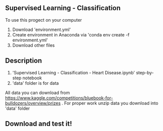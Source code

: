 ## Supervised Learning - Classification

To use this progect on your computer
1. Download 'environment.yml'
2. Create environment in Anaconda via 'conda env create -f environment.yml'
3. Download other files

## Description
1. 'Supervised Learning - Classification - Heart Disease.ipynb' step-by-step notebook
2. 'data' folder is for data

All data you can download from https://www.kaggle.com/competitions/bluebook-for-bulldozers/overview/prizes .
For proper work unzip data you download into 'data' folder

## Download and test it!
